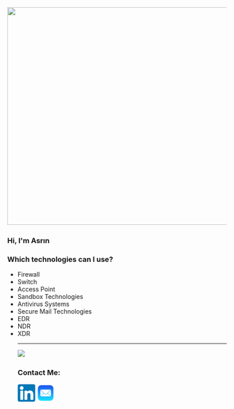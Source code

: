 
<img src="https://github.com/asrinhaktan/asrinhaktan/blob/main/cs-an.gif" width="800" height="500">

### Hi, I'm Asrın
<h3>Which technologies can I use?</h3>
<ul>
<li>Firewall</li>
<li>Switch</li>
<li>Access Point</li>
<li>Sandbox Technologies</li>
<li>Antivirus Systems</li>
<li>Secure Mail Technologies</li>
<li>EDR</li>
<li>NDR</li>
<li>XDR</li>
<hr>


![](https://komarev.com/ghpvc/?username=asrinhaktan&color=red)


<h3>Contact Me:</h3>
<a href="https://www.linkedin.com/in/asrın-haktan-şahin-3a6b03195/" target="_blank"><img src="https://github.com/asrinhaktan/asrinhaktan/blob/main/174857.png" alt="fotoğraf yok" height="40" width="40"></a>   <a href="mailto:asrinhaktan@icloud.com" target="_blank"><img src="https://github.com/asrinhaktan/asrinhaktan/blob/main/Apple_Mail-512.jpg" alt="fotoğraf yok" height="40" width="40"></a>
